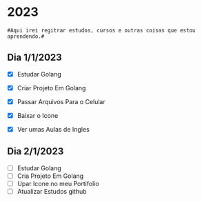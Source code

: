#                                   2023

	#Aqui irei regitrar estudos, cursos e outras coisas que estou aprendendo.#
                                                  
	
## Dia 1/1/2023

- [x] Estudar Golang 
- [x] Criar Projeto Em Golang
- [x] Passar Arquivos Para o Celular
- [x] Baixar o Icone   
- [x] Ver umas Aulas de Ingles


## Dia 2/1/2023

- [ ] Estudar Golang
- [ ] Cria Projeto Em Golang
- [ ] Upar Icone no meu Portifolio
- [ ] Atualizar Estudos github